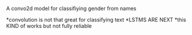 A convo2d model for classifiying gender from names

*convolution is not that great for classifying text
*LSTMS ARE NEXT
*this KIND  of works but not fully reliable 
